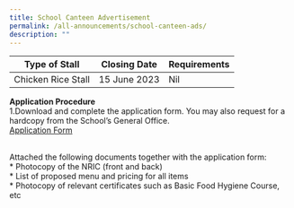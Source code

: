 ```yaml
---
title: School Canteen Advertisement
permalink: /all-announcements/school-canteen-ads/
description: ""
---
```

| Type of Stall | Closing Date  | Requirements |
| -------- | -------- | -------- |
| Chicken Rice Stall     | 15 June 2023      | Nil     |

**Application Procedure**
<br>
1.Download and complete the application form. You may also request for a hardcopy from the School’s General Office.<br>
[Application Form](/files/Announcements/School%20Canteen%20Advertisement/application%20form-%20bf7%20(2018).pdf)


<br>
Attached the following documents together with the application form:<br>
* Photocopy of the NRIC (front and back)<br>
* List of proposed menu and pricing for all items<br>
* Photocopy of relevant certificates such as Basic Food Hygiene Course, etc<br>